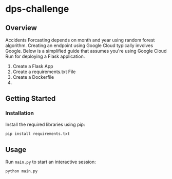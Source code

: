 # dps-challenge

## Overview 

Accidents Forcasting depends on month and year using random forest algorithm. Creating an endpoint using Google Cloud typically involves Google. Below is a simplified guide that assumes you're using Google Cloud Run for deploying a Flask application.

1. Create a Flask App
2. Create a requirements.txt File
3. Create a Dockerfile
4. 

## Getting Started


### Installation

 Install the required libraries using pip:

   ```bash
   pip install requirements.txt

   ```

## Usage

Run `main.py` to start an interactive session:

```
python main.py
```

